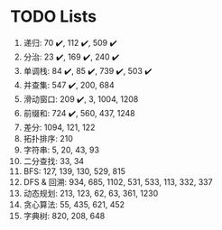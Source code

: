 # TODO Lists

1. 递归: 70 :heavy_check_mark:, 112 :heavy_check_mark:, 509 :heavy_check_mark:
1. 分治: 23 :heavy_check_mark:, 169 :heavy_check_mark:, 240 :heavy_check_mark:
1. 单调栈: 84 :heavy_check_mark:, 85 :heavy_check_mark:, 739 :heavy_check_mark:, 503 :heavy_check_mark:
1. 并查集: 547 :heavy_check_mark:, 200, 684
1. 滑动窗口: 209 :heavy_check_mark:, 3, 1004, 1208
1. 前缀和: 724 :heavy_check_mark:, 560, 437, 1248
1. 差分: 1094, 121, 122
1. 拓扑排序: 210
1. 字符串: 5, 20, 43, 93
1. 二分查找: 33, 34
1. BFS: 127, 139, 130, 529, 815
1. DFS & 回溯: 934, 685, 1102, 531, 533, 113, 332, 337
1. 动态规划: 213, 123, 62, 63, 361, 1230
1. 贪心算法: 55, 435, 621, 452
1. 字典树: 820, 208, 648
